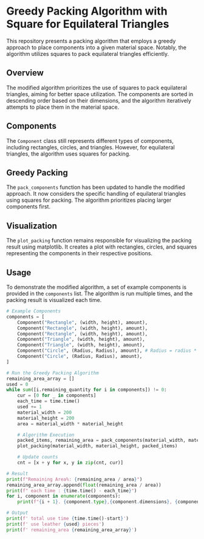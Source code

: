 # Greedy Packing Algorithm with Square for Equilateral Triangles

This repository presents a packing algorithm that employs a greedy approach to place components into a given material space. Notably, the algorithm utilizes squares to pack equilateral triangles efficiently.

## Overview

The modified algorithm prioritizes the use of squares to pack equilateral triangles, aiming for better space utilization. The components are sorted in descending order based on their dimensions, and the algorithm iteratively attempts to place them in the material space.

## Components

The `Component` class still represents different types of components, including rectangles, circles, and triangles. However, for equilateral triangles, the algorithm uses squares for packing.

## Greedy Packing

The `pack_components` function has been updated to handle the modified approach. It now considers the specific handling of equilateral triangles using squares for packing. The algorithm prioritizes placing larger components first.

## Visualization

The `plot_packing` function remains responsible for visualizing the packing result using matplotlib. It creates a plot with rectangles, circles, and squares representing the components in their respective positions.

## Usage

To demonstrate the modified algorithm, a set of example components is provided in the `components` list. The algorithm is run multiple times, and the packing result is visualized each time.

```python
# Example Components
components = [
    Component("Rectangle", (width, height), amount),
    Component("Rectangle", (width, height), amount),
    Component("Rectangle", (width, height), amount),
    Component("Triangle", (width, height), amount),
    Component("Triangle", (width, height), amount),
    Component("Circle", (Radius, Radius), amount), # Radius = radius * 2
    Component("Circle", (Radius, Radius), amount),
]

# Run the Greedy Packing Algorithm
remaining_area_array = []
used = 0
while sum([i.remaining_quantity for i in components]) != 0:
    cur = [0 for _ in components]
    each_time = time.time()
    used += 1
    material_width = 200
    material_height = 200
    area = material_width * material_height

    # Algorithm Execution
    packed_items, remaining_area = pack_components(material_width, material_height, components)
    plot_packing(material_width, material_height, packed_items)

    # Update counts
    cnt = [x + y for x, y in zip(cnt, cur)]

```

```python
# Result
print(f"Remaining Area%: {remaining_area / area}")
remaining_area_array.append(float(remaining_area / area))
print(f" each time : {time.time() - each_time}")
for i, component in enumerate(components):
	print(f"{i + 1}. {component.type},{component.dimensions}, {component.quantity}, remaining: {component.remaining_quantity}, total_count: {cnt[i]}, count: {cur[i]}")
```

```python
# Output
print(f' total use time {time.time()-start}')
print(f' use leather {used} pieces')
print(f' remaining_area {remaining_area_array}')
```